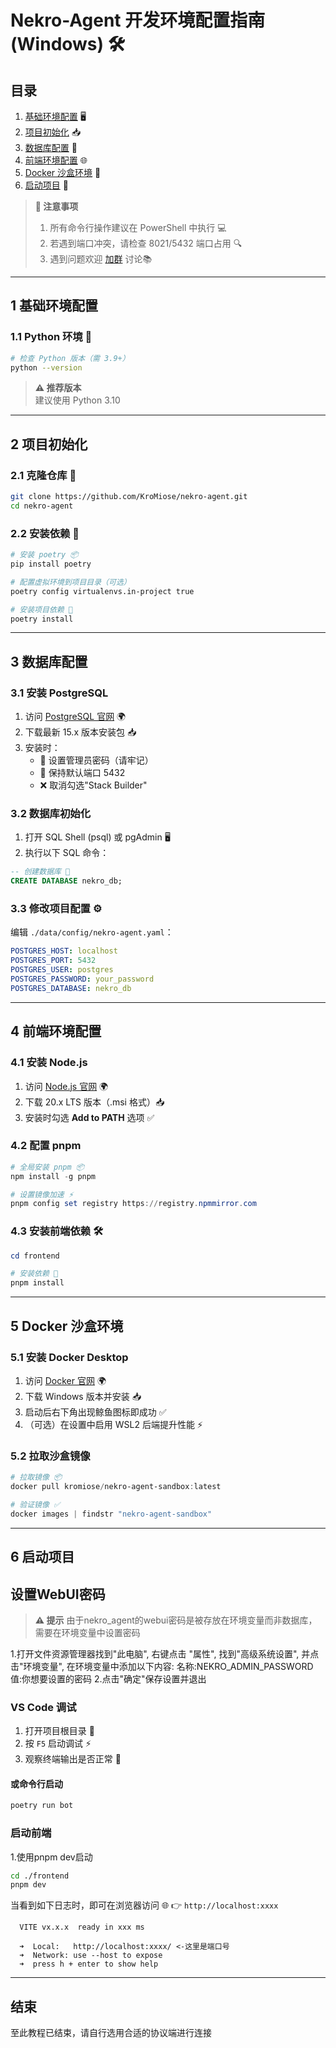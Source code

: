 # Nekro-Agent 开发环境配置指南 (Windows) 🛠️

## 目录
1. [基础环境配置](#1-基础环境配置) 🖥️
2. [项目初始化](#2-项目初始化) 📥
3. [数据库配置](#3-数据库配置) 🐘
4. [前端环境配置](#4-前端环境配置) 🌐
5. [Docker 沙盒环境](#5-docker-沙盒环境) 🐳
6. [启动项目](#6-启动项目) 🚀

> **📌 注意事项**  
> 1. 所有命令行操作建议在 PowerShell 中执行 💻
> 2. 若遇到端口冲突，请检查 8021/5432 端口占用 🔍
> 3. 遇到问题欢迎 [加群](https://jq.qq.com/?_wv=1027&k=71t9iCT7) 讨论📚

---

## 1 基础环境配置

### 1.1 Python 环境 🐍
```bash
# 检查 Python 版本（需 3.9+）
python --version
```
> **⚠️ 推荐版本**  
> 建议使用 Python 3.10

---

## 2 项目初始化

### 2.1 克隆仓库 📂
```bash
git clone https://github.com/KroMiose/nekro-agent.git
cd nekro-agent
```

### 2.2 安装依赖 🔧
```bash
# 安装 poetry 📦
pip install poetry

# 配置虚拟环境到项目目录（可选）
poetry config virtualenvs.in-project true

# 安装项目依赖 🧩
poetry install
```

---

## 3 数据库配置

### 3.1 安装 PostgreSQL
1. 访问 [PostgreSQL 官网](https://www.postgresql.org/download/windows/) 🌍
2. 下载最新 15.x 版本安装包 📥
3. 安装时：
   - 🔑 设置管理员密码（请牢记）
   - 🚪 保持默认端口 5432
   - ❌ 取消勾选"Stack Builder"

### 3.2 数据库初始化
1. 打开 SQL Shell (psql) 或 pgAdmin 🖥️
2. 执行以下 SQL 命令：
```sql
-- 创建数据库 📂
CREATE DATABASE nekro_db;
```

### 3.3 修改项目配置 ⚙️
编辑 `./data/config/nekro-agent.yaml`：
```yaml
POSTGRES_HOST: localhost
POSTGRES_PORT: 5432
POSTGRES_USER: postgres
POSTGRES_PASSWORD: your_password
POSTGRES_DATABASE: nekro_db
```

---

## 4 前端环境配置

### 4.1 安装 Node.js
1. 访问 [Node.js 官网](https://nodejs.org/) 🌍
2. 下载 20.x LTS 版本（.msi 格式）📥
3. 安装时勾选 **Add to PATH** 选项 ✅

### 4.2 配置 pnpm
```powershell
# 全局安装 pnpm 📦
npm install -g pnpm

# 设置镜像加速 ⚡
pnpm config set registry https://registry.npmmirror.com
```

### 4.3 安装前端依赖 🛠️
```powershell
cd frontend

# 安装依赖 🧩
pnpm install
```

---

## 5 Docker 沙盒环境

### 5.1 安装 Docker Desktop
1. 访问 [Docker 官网](https://www.docker.com/products/docker-desktop/) 🌍
2. 下载 Windows 版本并安装 📥
3. 启动后右下角出现鲸鱼图标即成功 ✅
4. （可选）在设置中启用 WSL2 后端提升性能 ⚡

### 5.2 拉取沙盒镜像
```powershell
# 拉取镜像 📦
docker pull kromiose/nekro-agent-sandbox:latest

# 验证镜像 ✅
docker images | findstr "nekro-agent-sandbox"
```

---

## 6 启动项目

## 设置WebUI密码
> **⚠️ 提示**
> 由于nekro_agent的webui密码是被存放在环境变量而非数据库，需要在环境变量中设置密码

1.打开文件资源管理器找到"此电脑", 右键点击 "属性", 找到"高级系统设置", 并点击"环境变量", 在环境变量中添加以下内容:
名称:NEKRO_ADMIN_PASSWORD
值:你想要设置的密码
2.点击"确定"保存设置并退出

### VS Code 调试
1. 打开项目根目录 📂
2. 按 `F5` 启动调试 ⚡
3. 观察终端输出是否正常 👀

#### 或命令行启动
```bash
poetry run bot
```

### 启动前端
1.使用pnpm dev启动
```bash
cd ./frontend
pnpm dev
```
当看到如下日志时，即可在浏览器访问 🌐 👉 `http://localhost:xxxx`
```
  VITE vx.x.x  ready in xxx ms

  ➜  Local:   http://localhost:xxxx/ <-这里是端口号
  ➜  Network: use --host to expose
  ➜  press h + enter to show help
```
---
## 结束

至此教程已结束，请自行选用合适的协议端进行连接

